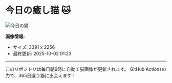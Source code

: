 # 今日の癒し猫 🐱

![今日の猫](https://cdn2.thecatapi.com/images/bmm.jpg)

**画像情報:**
- サイズ: 3391 x 2256
- 最終更新: 2025-10-02 01:23

---

このリポジトリは毎日朝9時に自動で猫画像が更新されます。
GitHub Actionsの力で、365日違う猫に出会えます！
